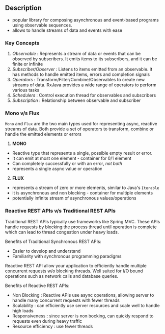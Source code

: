## Description
* popular library for composing asynchronous and event-based programs using observable sequences.
* allows to handle streams of data and events with ease

### Key Concepts

1. *Observable* : Represents a stream of data or events that can be observed by subscribers. It emits items to its subscribers, and it can be finite or infinite
2. *Subscriber/Observer* : Listens to items emitted from an observable. It has methods to handle emitted items, errors and completion signals
3. *Operators* : Transform/Filter/Combine/Observables to create new streams of data. RxJava provides a wide range of operators to perform various tasks
4. *Schedulers* : Control execution thread for observables and subscribers
5. *Subscription* : Relationship between observable and subscriber

### Mono v/s Flux
`Mono` and `Flux` are the two main types used for representing async, reactive streams of data.
Both provide a set of operators to transform, combine or handle the emitted elements or errors


1. **MONO**
* Reactive type that represents a single, possible empty result or error.
* It can emit at most one element - container for 0/1 element
* Can completely successfully or with an error, *not both*
* represents a single async value or operation

2. **FLUX**
* represents a stream of zero or more elements, similar to Java's `Iterable`
* it is asynchronous and non blocking - container for multiple elements
* potentially infinite stream of asynchronous values/operations

### Reactive REST APIs v/s Traditional REST APIs
Traditional REST APIs typically use frameworks like Spring MVC. These APIs handle requests by blocking the process thread 
until operation is complete which can lead to thread congestion under heavy loads.

Benefits of Traditional Synchronous REST APIs:
* Easier to develop and understand
* Familiarity with synchronous programming paradigms

Reactive REST API allow your application to efficiently handle multiple concurrent requests w/o blocking threads. Well suited
for I/O bound operations such as network calls and database queries.

Benefits of Reactive REST APIs:
* Non Blocking : Reactive APIs use async operations, allowing server to handle many concurrent requests with fewer threads
* Scalability : can efficiently use server resources and scale well to handle high loads
* Responsiveness : since server is non bocking, can quickly respond to requests even during heavy traffic
* Resource efficiency : use fewer threads